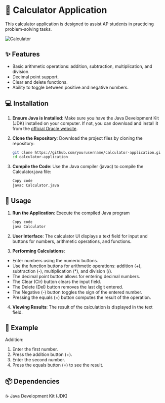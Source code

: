 # 🧮 Calculator Application

This calculator application is designed to assist AP students in practicing problem-solving tasks.

![Calculator](https://github.com/user-attachments/assets/5d189fea-3aed-4052-ad32-003db55dbb58)


## ✨ Features

- Basic arithmetic operations: addition, subtraction, multiplication, and division.
- Decimal point support.
- Clear and delete functions.
- Ability to toggle between positive and negative numbers.

## 💻 Installation

1. **Ensure Java is Installed**: Make sure you have the Java Development Kit (JDK) installed on your computer. If not, you can download and install it from the [official Oracle website](https://www.oracle.com/java/technologies/javase-jdk11-downloads.html).
   
2. **Clone the Repository**: Download the project files by cloning the repository:

   ```bash
   git clone https://github.com/yourusername/calculator-application.git
   cd calculator-application
   ```
3. **Compile the Code**: Use the Java compiler (javac) to compile the Calculator.java file:

   ```bash
   Copy code
   javac Calculator.java
   ```

## 🚀 Usage
1. **Run the Application**: Execute the compiled Java program

   ```bash
   Copy code
   java Calculator
   ```
   
2. **User Interface**: The calculator UI displays a text field for input and buttons for numbers, arithmetic operations, and functions.

3. **Performing Calculations**:
   
- Enter numbers using the numeric buttons.
- Use the function buttons for arithmetic operations: addition (+), subtraction (-), multiplication (*), and division (/).
- The decimal point button allows for entering decimal numbers.
- The Clear (Clr) button clears the input field.
- The Delete (Del) button removes the last digit entered.
- The Negative (-) button toggles the sign of the entered number.
- Pressing the equals (=) button computes the result of the operation.
  
4. **Viewing Results**: The result of the calculation is displayed in the text field.

## 🧪 Example
Addition:
1. Enter the first number.
2. Press the addition button (+).
3. Enter the second number.
4. Press the equals button (=) to see the result.


## 📦 Dependencies

☕ Java Development Kit (JDK)
